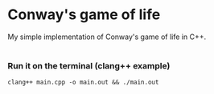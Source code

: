 # Conway's game of life
My simple implementation of Conway's game of life in C++.
<br/><br/>
### Run it on the terminal (clang++ example)
```
clang++ main.cpp -o main.out && ./main.out
```